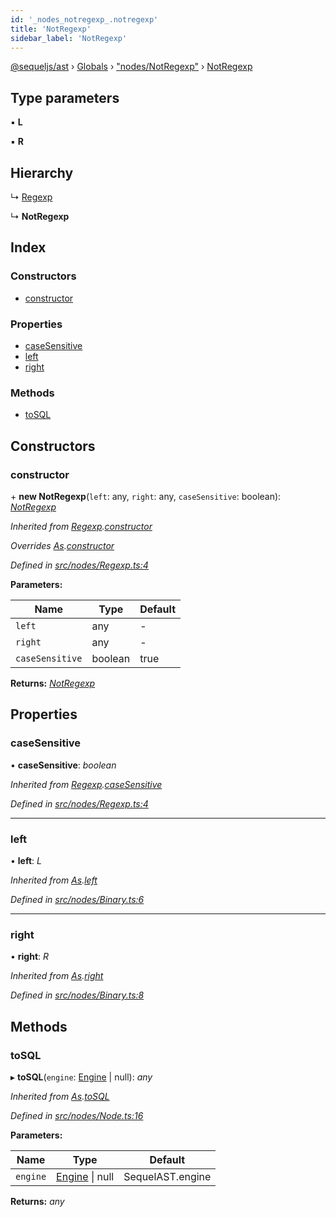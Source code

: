 ```yaml
---
id: '_nodes_notregexp_.notregexp'
title: 'NotRegexp'
sidebar_label: 'NotRegexp'
---
```


[@sequeljs/ast](../index.md) › [Globals](../globals.md) ›
["nodes/NotRegexp"](../modules/_nodes_notregexp_.md) ›
[NotRegexp](_nodes_notregexp_.notregexp.md)

## Type parameters

▪ **L**

▪ **R**

## Hierarchy

↳ [Regexp](_nodes_regexp_.regexp.md)

↳ **NotRegexp**

## Index

### Constructors

- [constructor](_nodes_notregexp_.notregexp.md#constructor)

### Properties

- [caseSensitive](_nodes_notregexp_.notregexp.md#casesensitive)
- [left](_nodes_notregexp_.notregexp.md#left)
- [right](_nodes_notregexp_.notregexp.md#right)

### Methods

- [toSQL](_nodes_notregexp_.notregexp.md#tosql)

## Constructors

### constructor

\+ **new NotRegexp**(`left`: any, `right`: any, `caseSensitive`: boolean):
_[NotRegexp](_nodes_notregexp_.notregexp.md)_

_Inherited from
[Regexp](_nodes_regexp_.regexp.md).[constructor](_nodes_regexp_.regexp.md#constructor)_

_Overrides [As](_nodes_as_.as.md).[constructor](_nodes_as_.as.md#constructor)_

_Defined in
[src/nodes/Regexp.ts:4](https://github.com/sequeljs/ast/blob/aa0ef0f/src/nodes/Regexp.ts#L4)_

**Parameters:**

| Name            | Type    | Default |
| --------------- | ------- | ------- |
| `left`          | any     | -       |
| `right`         | any     | -       |
| `caseSensitive` | boolean | true    |

**Returns:** _[NotRegexp](_nodes_notregexp_.notregexp.md)_

## Properties

### caseSensitive

• **caseSensitive**: _boolean_

_Inherited from
[Regexp](_nodes_regexp_.regexp.md).[caseSensitive](_nodes_regexp_.regexp.md#casesensitive)_

_Defined in
[src/nodes/Regexp.ts:4](https://github.com/sequeljs/ast/blob/aa0ef0f/src/nodes/Regexp.ts#L4)_

---

### left

• **left**: _L_

_Inherited from [As](_nodes_as_.as.md).[left](_nodes_as_.as.md#left)_

_Defined in
[src/nodes/Binary.ts:6](https://github.com/sequeljs/ast/blob/aa0ef0f/src/nodes/Binary.ts#L6)_

---

### right

• **right**: _R_

_Inherited from [As](_nodes_as_.as.md).[right](_nodes_as_.as.md#right)_

_Defined in
[src/nodes/Binary.ts:8](https://github.com/sequeljs/ast/blob/aa0ef0f/src/nodes/Binary.ts#L8)_

## Methods

### toSQL

▸ **toSQL**(`engine`: [Engine](../interfaces/_interfaces_engine_.engine.md) |
null): _any_

_Inherited from [As](_nodes_as_.as.md).[toSQL](_nodes_as_.as.md#tosql)_

_Defined in
[src/nodes/Node.ts:16](https://github.com/sequeljs/ast/blob/aa0ef0f/src/nodes/Node.ts#L16)_

**Parameters:**

| Name     | Type                                                              | Default          |
| -------- | ----------------------------------------------------------------- | ---------------- |
| `engine` | [Engine](../interfaces/_interfaces_engine_.engine.md) &#124; null | SequelAST.engine |

**Returns:** _any_
